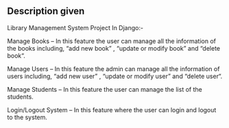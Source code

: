 ## Description given

Library Management System Project In Django:-

Manage Books – In this feature the user can manage all the information of the books including, “add new book” , “update or modify book” and “delete book“.

Manage Users – In this feature the admin can manage all the information of users including, “add new user” , “update or modify user” and “delete user“.

Manage Students – In this feature the user can manage the list of the students.

Login/Logout System – In this feature where the user can login and logout to the system.
